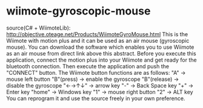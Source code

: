 # wiimote-gyroscopic-mouse
source(C# + WiimoteLib): http://objective.oteage.net/Products/WiimoteGyroMouse.html  This is the Wiimote with motion plus and it can be used as an air mouse (gyroscopic mouse). You can download the software which enables you to use Wiimote as an air mouse from direct link above this abstract. Before you execute this application, connect the motion plus into your Wiimote and get ready for the bluetooth connection. Then execute the application and push the "CONNECT" button.  The Wiimote button functions are as follows: "A" → mouse left button "B"(press) → enable the gyroscope "B"(release) → disable the gyroscope "←→↑↓" → arrow key "-" → Back Space key "+" → Enter key "home" → Windows key "1" → mouse right button "2" → ALT key  You can reprogram it and use the source freely in your own preference.
